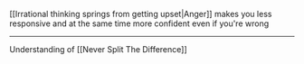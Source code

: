 [[Irrational thinking springs from getting upset|Anger]] makes you less responsive and at the same time more confident even if you're wrong

---

Understanding of [[Never Split The Difference]]